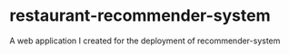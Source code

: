 # restaurant-recommender-system
A web application I created for the deployment of  recommender-system 
